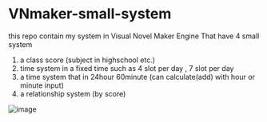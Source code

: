 # VNmaker-small-system
this repo contain my system in Visual Novel Maker Engine That have 4 small system

1. a class score (subject in highschool etc.)
2. time system in a fixed time such as 4 slot per day , 7 slot per day
3. a time system that in 24hour 60minute (can calculate(add) with hour or minute input)
4. a relationship system (by score)

![image](https://user-images.githubusercontent.com/67323548/209302454-80c4fc91-7c0a-47c1-825d-9bac706d13a4.png)
